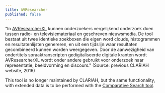 ```yaml
---
title: AVResearcher
published: false
---
```


"In [AVResearcherXL](https://labs.beeldengeluid.nl/application/dbd09298-edb3-11e4-8099-005056a71e3a) kunnen onderzoekers vergelijkend onderzoek doen tussen radio- en televisiemateriaal en geschreven nieuwsmedia. De tool bestaat uit twee identieke zoekboxen die eigen word clouds, histogrammen en resultatenlijsten genereren, en uit een tijdslijn waar resultaten gecombineerd kunnen worden weergegeven. Door de aanwezigheid van ondertitels spraaktranscripten gedigitaliseerde digitale kranten wordt AVResearcherXL wordt onder andere gebruikt voor onderzoek naar representatie, beeldvorming en discours." (Source: previous CLARIAH website, 2016)

This tool is no longer maintained by CLARIAH, but the same functionality, with extended data is to be performed with the [Comparative Search tool](/documentation/howtos/query-comparison).